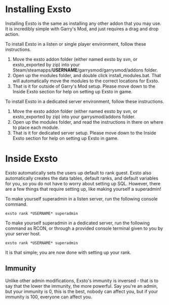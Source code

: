 # Installing Exsto #

Installing Exsto is the same as installing any other addon that you may use.  It is incredibly simple with Garry's Mod, and just requires a drag and drop action.

To install Exsto in a listen or single player environment, follow these instructions.
  1. Move the exsto addon folder (either named exsto by svn, or exsto\_exported by zip) into your Steam/steamapps/**USERNAME**/garrysmod/garrysmod/addons folder.
  1. Open up the modules folder, and double click install\_modules.bat.  That will automatically move  the modules to the correct locations for Exsto.
  1. That is it for outside of Garry's Mod setup.  Please move down to the Inside Exsto section for help on setting up Exsto in game.

To install Exsto in a dedicated server environment, follow these instructions.
  1. Move the exsto addon folder (either named exsto by svn, or exsto\_exported by zip) into your garrysmod/addons folder.
  1. Open up the modules folder, and read the instructions in there on where to place each module.
  1. That is it for dedicated server setup.  Please move down to the Inside Exsto section for help on setting up Exsto in game.

# Inside Exsto #

Exsto automatically sets the users up default to rank guest.  Exsto also automatically creates the data tables, default ranks, and default variables for you, so you do not have to worry about setting up SQL.  However, there are a few things that require setting up, like making yourself a superadmin!

To make yourself superadmin in a listen server, run the following console command.
```
exsto rank *USERNAME* superadmin
```

To make yourself superadmin in a dedicated server, run the following command as RCON, or through a provided console terminal given to you by your server host.
```
exsto rank *USERNAME* superadmin
```


It is that simple; you are now done with setting up your rank.

## Immunity ##

Unlike other admin modifications, Exsto's immunity is inversed - that is to say that the lower the immunity, the more powerful. Say you're an admin, but your immunity is 0, this is the best, nobody can affect you, but if your immunity is 100, everyone can affect you.